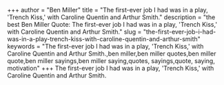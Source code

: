 +++
author = "Ben Miller"
title = "The first-ever job I had was in a play, 'Trench Kiss,' with Caroline Quentin and Arthur Smith."
description = "the best Ben Miller Quote: The first-ever job I had was in a play, 'Trench Kiss,' with Caroline Quentin and Arthur Smith."
slug = "the-first-ever-job-i-had-was-in-a-play-trench-kiss-with-caroline-quentin-and-arthur-smith"
keywords = "The first-ever job I had was in a play, 'Trench Kiss,' with Caroline Quentin and Arthur Smith.,ben miller,ben miller quotes,ben miller quote,ben miller sayings,ben miller saying,quotes, sayings,quote, saying, motivation"
+++
The first-ever job I had was in a play, 'Trench Kiss,' with Caroline Quentin and Arthur Smith.
